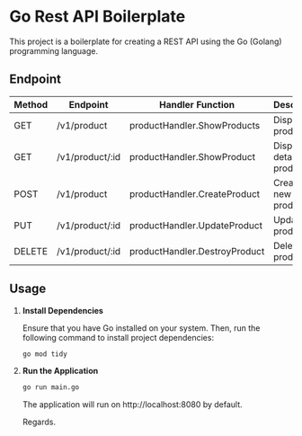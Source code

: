 # Go Rest API Boilerplate

This project is a boilerplate for creating a REST API using the Go (Golang) programming language.

## Endpoint

| Method | Endpoint              | Handler Function     | Description                 |
|--------|-----------------------|----------------------|-----------------------------|
| GET    | /v1/product           | productHandler.ShowProducts   | Display all products      |
| GET    | /v1/product/:id       | productHandler.ShowProduct    | Display details of a product |
| POST   | /v1/product           | productHandler.CreateProduct  | Create a new product       |
| PUT    | /v1/product/:id       | productHandler.UpdateProduct  | Update a product           |
| DELETE | /v1/product/:id       | productHandler.DestroyProduct | Delete a product           |

## Usage

1. **Install Dependencies**

   Ensure that you have Go installed on your system. Then, run the following command to install project dependencies:

   ```bash
   go mod tidy
   ```

2. **Run the Application**

    ```bash
   go run main.go
   ```
   The application will run on http://localhost:8080 by default.

   Regards.